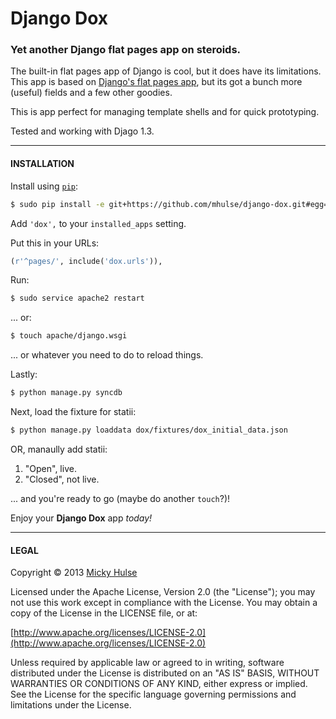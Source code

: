 # Django Dox

### Yet another Django flat pages app on steroids.

The built-in flat pages app of Django is cool, but it does have its limitations. This app is based on [Django's flat pages app](https://docs.djangoproject.com/en/dev/ref/contrib/flatpages/), but its got a bunch more (useful) fields and a few other goodies.

This is app perfect for managing template shells and for quick prototyping.

Tested and working with Djago 1.3.

---

#### INSTALLATION

Install using [`pip`](http://www.pip-installer.org/):

```bash
$ sudo pip install -e git+https://github.com/mhulse/django-dox.git#egg=django-dox
```

Add `'dox',` to your `installed_apps` setting.

Put this in your URLs:

```python
(r'^pages/', include('dox.urls')),
```

Run:

```bash
$ sudo service apache2 restart
```

... or:

```bash
$ touch apache/django.wsgi
```

... or whatever you need to do to reload things.

Lastly:

```bash
$ python manage.py syncdb
```

Next, load the fixture for statii:

```bash
$ python manage.py loaddata dox/fixtures/dox_initial_data.json
```

OR, manaully add statii:

1. "Open", live.
2. "Closed", not live.

... and you're ready to go (maybe do another `touch`?)!

Enjoy your **Django Dox** app _today!_

---

#### LEGAL

Copyright © 2013 [Micky Hulse](http://mky.io)

Licensed under the Apache License, Version 2.0 (the "License"); you may not use this work except in compliance with the License. You may obtain a copy of the License in the LICENSE file, or at:

[http://www.apache.org/licenses/LICENSE-2.0](http://www.apache.org/licenses/LICENSE-2.0)

Unless required by applicable law or agreed to in writing, software distributed under the License is distributed on an "AS IS" BASIS, WITHOUT WARRANTIES OR CONDITIONS OF ANY KIND, either express or implied. See the License for the specific language governing permissions and limitations under the License.
